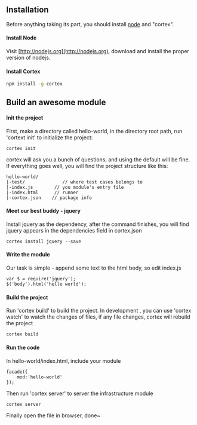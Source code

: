 ## Installation

Before anything taking its part, you should install [node](http://nodejs.org) and "cortex".

#### Install Node

Visit [http://nodejs.org](http://nodejs.org), download and install the proper version of nodejs.

#### Install Cortex

```sh
npm install -g cortex
```

## Build an awesome module


#### Init the project
First, make a directory called hello-world, in the directory root path, run 'cortext init' to initialize the project:

```
cortex init
```

cortex will ask you a bunch of questions, and using the default will be fine. If everything goes well, you will find the project structure like this:

	hello-world/
	|-test/              // where test cases belongs to
	|-index.js	      // you module's entry file
	|-index.html      // runner
	|-cortex.json	 // package info
	
#### Meet our best buddy - jquery

Install jquery as the dependency, after the command finishes, you will find jquery appears in the dependencies field in cortex.json

```
cortex install jquery --save	
```	
	
#### Write the module
Our task is simple - append some text to the html body, so edit index.js

	var $ = require('jquery');
	$('body').html('hello world');
	
	
#### Build the project
Run 'cortex build' to build the project. In development , you can use 'cortex watch' to watch the changes of files, if any file changes, cortex will rebuild the project

	cortex build
	
#### Run the code


In hello-world/index.html, include your module

	facade({
		mod:'hello-world'
	});
	
Then run 'cortex server' to server the infrastructure module

	cortex server
		
Finally open the file in browser, done~


